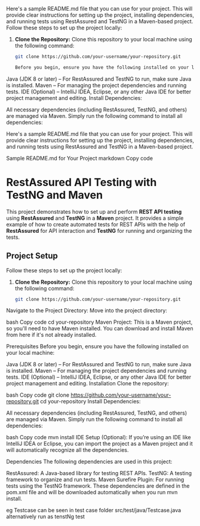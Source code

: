 Here's a sample README.md file that you can use for your project. This will provide clear instructions for setting up the project, installing dependencies, and running tests using RestAssured and TestNG in a Maven-based project.
Follow these steps to set up the project locally:

1. **Clone the Repository:**
   Clone this repository to your local machine using the following command:

   ```bash
   git clone https://github.com/your-username/your-repository.git

   Before you begin, ensure you have the following installed on your local machine:

Java (JDK 8 or later) – For RestAssured and TestNG to run, make sure Java is installed.
Maven – For managing the project dependencies and running tests.
IDE (Optional) – IntelliJ IDEA, Eclipse, or any other Java IDE for better project management and editing.
Install Dependencies:

All necessary dependencies (including RestAssured, TestNG, and others) are managed via Maven. Simply run the following command to install all dependencies:


Here's a sample README.md file that you can use for your project. This will provide clear instructions for setting up the project, installing dependencies, and running tests using RestAssured and TestNG in a Maven-based project.

Sample README.md for Your Project
markdown
Copy code
# RestAssured API Testing with TestNG and Maven

This project demonstrates how to set up and perform **REST API testing** using **RestAssured** and **TestNG** in a **Maven** project. It provides a simple example of how to create automated tests for REST APIs with the help of **RestAssured** for API interaction and **TestNG** for running and organizing the tests.


## Project Setup

Follow these steps to set up the project locally:

1. **Clone the Repository:**
   Clone this repository to your local machine using the following command:

   ```bash
   git clone https://github.com/your-username/your-repository.git
Navigate to the Project Directory: Move into the project directory:

bash
Copy code
cd your-repository
Maven Project: This is a Maven project, so you'll need to have Maven installed. You can download and install Maven from here if it's not already installed.

Prerequisites
Before you begin, ensure you have the following installed on your local machine:

Java (JDK 8 or later) – For RestAssured and TestNG to run, make sure Java is installed.
Maven – For managing the project dependencies and running tests.
IDE (Optional) – IntelliJ IDEA, Eclipse, or any other Java IDE for better project management and editing.
Installation
Clone the repository:

bash
Copy code
git clone https://github.com/your-username/your-repository.git
cd your-repository
Install Dependencies:

All necessary dependencies (including RestAssured, TestNG, and others) are managed via Maven. Simply run the following command to install all dependencies:

bash
Copy code
mvn install
IDE Setup (Optional): If you’re using an IDE like IntelliJ IDEA or Eclipse, you can import the project as a Maven project and it will automatically recognize all the dependencies.

Dependencies
The following dependencies are used in this project:

RestAssured: A Java-based library for testing REST APIs.
TestNG: A testing framework to organize and run tests.
Maven Surefire Plugin: For running tests using the TestNG framework.
These dependencies are defined in the pom.xml file and will be downloaded automatically when you run mvn install.

eg Testcase can be seen in test case folder src/test/java/Testcase.java   alternatively run as tenstNg test 
